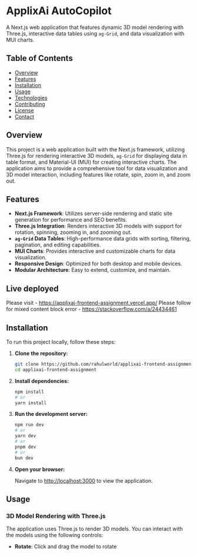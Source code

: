 # ApplixAi AutoCopilot

A Next.js web application that features dynamic 3D model rendering with Three.js, interactive data tables using `ag-Grid`, and data visualization with MUI charts.

## Table of Contents

- [Overview](#overview)
- [Features](#features)
- [Installation](#installation)
- [Usage](#usage)
- [Technologies](#technologies)
- [Contributing](#contributing)
- [License](#license)
- [Contact](#contact)

## Overview

This project is a web application built with the Next.js framework, utilizing Three.js for rendering interactive 3D models, `ag-Grid` for displaying data in table format, and Material-UI (MUI) for creating interactive charts. The application aims to provide a comprehensive tool for data visualization and 3D model interaction, including features like rotate, spin, zoom in, and zoom out.

## Features

- **Next.js Framework**: Utilizes server-side rendering and static site generation for performance and SEO benefits.
- **Three.js Integration**: Renders interactive 3D models with support for rotation, spinning, zooming in, and zooming out.
- **`ag-Grid` Data Tables**: High-performance data grids with sorting, filtering, pagination, and editing capabilities.
- **MUI Charts**: Provides interactive and customizable charts for data visualization.
- **Responsive Design**: Optimized for both desktop and mobile devices.
- **Modular Architecture**: Easy to extend, customize, and maintain.

## Live deployed

Please visit - https://applixai-frontend-assignment.vercel.app/
Please follow for mixed content block error - https://stackoverflow.com/a/24434461

## Installation

To run this project locally, follow these steps:

1. **Clone the repository:**

   ```bash
   git clone https://github.com/rahulworld/applixai-frontend-assignment.git
   cd applixai-frontend-assignment
   ```

2. **Install dependencies:**

   ```bash
   npm install
   # or
   yarn install
   ```

3. **Run the development server:**

   ```bash
   npm run dev
   # or
   yarn dev
   # or
   pnpm dev
   # or
   bun dev
   ```

4. **Open your browser:**

   Navigate to [http://localhost:3000](http://localhost:3000) to view the application.

## Usage

### 3D Model Rendering with Three.js

The application uses Three.js to render 3D models. You can interact with the models using the following controls:

- **Rotate**: Click and drag the model to rotate
